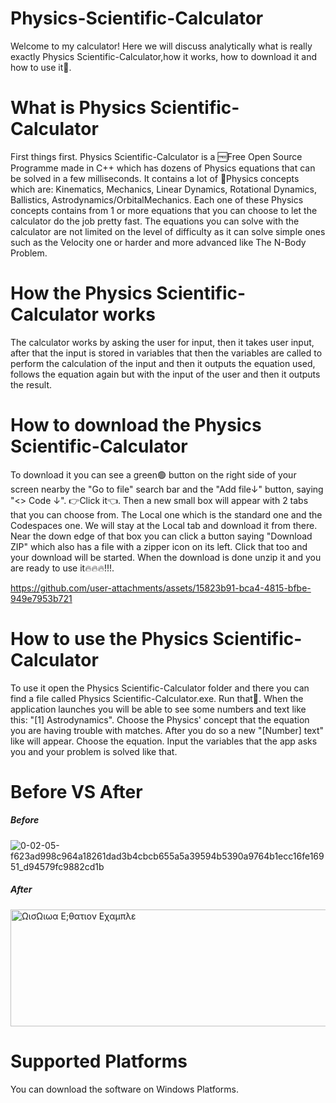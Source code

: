 # Physics-Scientific-Calculator
 Welcome to my calculator!
Here we will discuss analytically what is really exactly Physics Scientific-Calculator,how it works, how to download it and how to use it🤔.
# What is Physics Scientific-Calculator
 First things first.
Physics Scientific-Calculator is a 🆓Free Open Source Programme made in C++ which has dozens of Physics equations that can be solved in a few milliseconds. It contains a lot of 🔭Physics concepts which are: Kinematics, Mechanics, Linear Dynamics, Rotational Dynamics, Ballistics, Astrodynamics/OrbitalMechanics. Each one of these Physics concepts contains from 1 or more equations that you can choose to let the calculator do the job pretty fast. The equations you can solve with the calculator are not limited on the level of difficulty as it can solve simple ones such as the Velocity one or harder and more advanced like The N-Body Problem.
# How the Physics Scientific-Calculator works
 The calculator works by asking the user for input, then it takes user input, after that the input is stored in variables that then the variables are called to perform the calculation of the input and then it outputs the equation used, follows the equation again but with the input of the user and then it outputs the result.
# How to download the Physics Scientific-Calculator
 To download it you can see a green🟢 button on the right side of your screen nearby the "Go to file" search bar and the "Add file↓" button, saying "<> Code ↓". 👉Click it👈. Then a new small box will appear with 2 tabs that you can choose from. The Local one which is the standard one and the Codespaces one.
 We will stay at the Local tab and download it from there. Near the down edge of that box you can click a button saying "Download ZIP" which also has a file with a zipper icon on its left. Click that too and your download will be started. When the download is done unzip it and you are ready to use it🔥🔥🔥!!!.


https://github.com/user-attachments/assets/15823b91-bca4-4815-bfbe-949e7953b721


# How to use the Physics Scientific-Calculator
 To use it open the Physics Scientific-Calculator folder and there you can find a file called Physics Scientific-Calculator.exe. Run that🚀. When the application launches you will be able to see some numbers and text like this: "[1] Astrodynamics". Choose the Physics' concept that the equation you are having trouble with matches. After you do so a new "[Number] text" like will appear. Choose the equation. Input the variables that the app asks you and your problem is solved like that.
# Before VS After
##### Before
![0-02-05-f623ad998c964a18261dad3b4cbcb655a5a39594b5390a9764b1ecc16fe16951_d94579fc9882cd1b](https://github.com/user-attachments/assets/7b3888ed-9686-42d3-8ba4-173a31ebcb82)
##### After
<img width="640" height="187" alt="ΩισΩιωα Ε;θατιον Εχαμπλε" src="https://github.com/user-attachments/assets/dca382ba-8cfb-40f4-83e5-53c7a63af89a" />

# Supported Platforms
 You can download the software on Windows Platforms.
